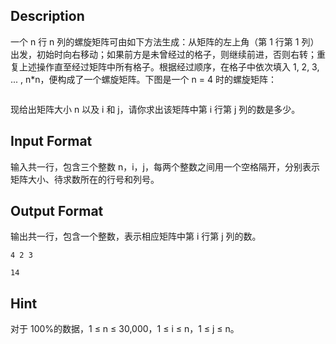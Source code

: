 ## Description

<p>一个 n 行 n 列的螺旋矩阵可由如下方法生成：从矩阵的左上角（第 1 行第 1 列）出发，初始时向右移动；如果前方是未曾经过的格子，则继续前进，否则右转；重复上述操作直至经过矩阵中所有格子。根据经过顺序，在格子中依次填入 1, 2, 3, ... , n*n，便构成了一个螺旋矩阵。下图是一个 n = 4 时的螺旋矩阵：</p><p><img alt="" src="http://10.91.117.81/oj/upfile/1471834051986.png" /></p><p>现给出矩阵大小 n 以及 i 和 j，请你求出该矩阵中第 i 行第 j 列的数是多少。</p>

## Input Format

<p>输入共一行，包含三个整数 n，i，j，每两个整数之间用一个空格隔开，分别表示矩阵大小、待求数所在的行号和列号。<br /></p>

## Output Format

<p>输出共一行，包含一个整数，表示相应矩阵中第 i 行第 j 列的数。<br /></p>

```input1
4 2 3
```
```output1
14
```
## Hint

<p>对于 100%的数据，1 ≤ n ≤ 30,000，1 ≤ i ≤ n，1 ≤ j ≤ n。<br /></p>
